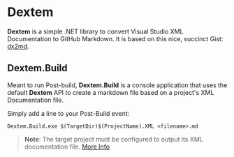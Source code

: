# Dextem

**Dextem** is a simple .NET library to convert Visual Studio XML Documentation to GitHub Markdown. It is based on this nice, succinct Gist: [dx2md](https://gist.github.com/formix/515d3d11ee7c1c252f92). 

## Dextem.Build

Meant to run Post-build, **Dextem.Build** is a console application that uses the default **Dextem** API to create a markdown file based on a project's XML Documentation file.

Simply add a line to your Post-Build event:

```
Dextem.Build.exe $(TargetDir)$(ProjectName).XML <filename>.md
```

> **Note**: The target project must be configured to output its XML documentation file. [More Info](https://msdn.microsoft.com/en-us/library/3260k4x7.aspx)
